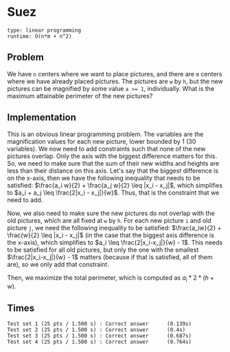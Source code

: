 # Suez

```
type: linear programming
runtime: O(n*m + n^2)
```

## Problem

We have `n` centers where we want to place pictures, and there are `m` centers
where we have already placed pictures. The pictures are `w` by `h`, but the new
pictures can be magnified by some value `a >= 1`, individually. What is the
maximum attainable perimeter of the new pictures?

## Implementation

This is an obvious linear programming problem. The variables are the
magnification values for each new picture, lower bounded by 1 (30 variables). We
now need to add constraints such that none of the new pictures overlap. Only the
axis with the biggest difference matters for this. So, we need to make sure that
the sum of their new widths and heights are less than their distance on this axis.
Let's say that the biggest difference is on the x-axis, then we have the following
inequality that needs to be satisfied:
$\frac{a_i w}{2} + \frac{a_j w}{2} \leq |x_i - x_j|$, which simplifies to 
$a_i + a_j \leq \frac{2|x_i - x_j|}{w}$. Thus, that is the constraint that we
need to add.

Now, we also need to make sure the new pictures do not overlap with the old
pictures, which are all fixed at `w` by `h`. For each new picture `i` and old
picture `j`, we need the following inequality to be satisfied:
$\frac{a_iw}{2} + \frac{w}{2} \leq |x_i - x_j|$ (in the case that the biggest axis
difference is the x-axis), which simplifies to $a_i \leq \frac{2|x_i-x_j|}{w} - 1$.
This needs to be satisfied for all old pictures, but only the one with the
smallest $\frac{2|x_i-x_j|}{w} - 1$ matters (because if that is satisfied, all of
them are), so we only add that constraint.

Then, we maximize the total perimeter, which is computed as $a_i * 2 * (h + w)$.

## Times

```
Test set 1 (25 pts / 1.500 s) : Correct answer      (0.139s)
Test set 2 (25 pts / 1.500 s) : Correct answer      (0.4s)
Test set 3 (25 pts / 1.500 s) : Correct answer      (0.687s)
Test set 4 (25 pts / 1.500 s) : Correct answer      (0.764s)
```
